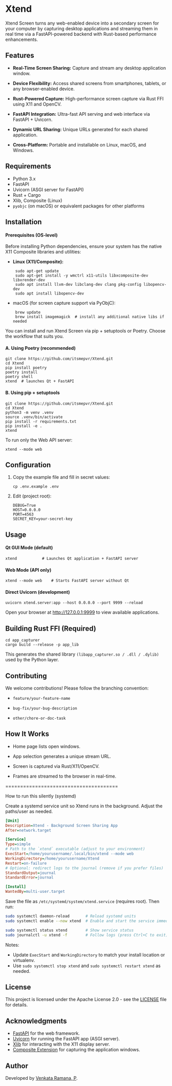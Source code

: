 # Xtend

Xtend Screen turns any web-enabled device into a secondary screen for your computer by capturing desktop applications and streaming them in real time via a FastAPI-powered backend with Rust-based performance enhancements.

## Features

- **Real-Time Screen Sharing:** Capture and stream any desktop application window.

- **Device Flexibility:** Access shared screens from smartphones, tablets, or any browser-enabled device.

- **Rust-Powered Capture:** High-performance screen capture via Rust FFI using X11 and OpenCV.

- **FastAPI Integration:** Ultra-fast API serving and web interface via FastAPI + Uvicorn.

- **Dynamic URL Sharing:** Unique URLs generated for each shared application.

- **Cross-Platform:** Portable and installable on Linux, macOS, and Windows.

## Requirements

- Python 3.x
- FastAPI
- Uvicorn (ASGI server for FastAPI)
- Rust + Cargo
- Xlib, Composite (Linux)
- `pyobjc` (on macOS) or equivalent packages for other platforms

## Installation

#### Prerequisites (OS‑level)

Before installing Python dependencies, ensure your system has the native X11 Composite libraries and utilities:

- **Linux (X11/Composite):**
  ```
   sudo apt-get update
   sudo apt-get install -y wmctrl x11-utils libxcomposite-dev libxrender-dev
   sudo apt install llvm-dev libclang-dev clang pkg-config libopencv-dev
   sudo apt install libopencv-dev
  ```
- macOS (for screen capture support via PyObjC):
  ```
   brew update
   brew install imagemagick  # install any additional native libs if needed
  ```

You can install and run Xtend Screen via pip + setuptools or Poetry. Choose the workflow that suits you.

#### A. Using Poetry (recommended)

```
git clone https://github.com/itsmepvr/Xtend.git
cd Xtend
pip install poetry
poetry install
poetry shell
xtend  # launches Qt + FastAPI
```

#### B. Using pip + setuptools

```
git clone https://github.com/itsmepvr/Xtend.git
cd Xtend
python3 -m venv .venv
source .venv/bin/activate
pip install -r requirements.txt
pip install -e .
xtend
```

To run only the Web API server:

```
xtend --mode web
```

## Configuration

1. Copy the example file and fill in secret values:
   ```
   cp .env.example .env
   ```
2. Edit (project root):
   ```
   DEBUG=True
   HOST=0.0.0.0
   PORT=4563
   SECRET_KEY=your-secret-key
   ```

## Usage

#### Qt GUI Mode (default)

```
xtend           # Launches Qt application + FastAPI server
```

#### Web Mode (API only)

```
xtend --mode web    # Starts FastAPI server without Qt
```

#### Direct Uvicorn (development)

```
uvicorn xtend.server:app --host 0.0.0.0 --port 9999 --reload
```

Open your browser at http://127.0.0.1:9999 to view available applications.

## Building Rust FFI (Required)

```
cd app_capturer
cargo build --release -p app_lib
```

This generates the shared library `(libapp_capturer.so / .dll / .dylib)` used by the Python layer.

## Contributing

We welcome contributions! Please follow the branching convention:

- `feature/your-feature-name`

- `bug-fix/your-bug-description`

- `other/chore-or-doc-task`

## How It Works

- Home page lists open windows.

- App selection generates a unique stream URL.

- Screen is captured via Rust/X11/OpenCV.

- Frames are streamed to the browser in real-time.

======================================

How to run this silently (systemd)

Create a systemd service unit so Xtend runs in the background. Adjust the paths/user as needed.

```ini
[Unit]
Description=Xtend - Background Screen Sharing App
After=network.target

[Service]
Type=simple
# Path to the `xtend` executable (adjust to your environment)
ExecStart=/home/yourusername/.local/bin/xtend --mode web
WorkingDirectory=/home/yourusername/Xtend
Restart=on-failure
# Optional: redirect logs to the journal (remove if you prefer files)
StandardOutput=journal
StandardError=journal

[Install]
WantedBy=multi-user.target
```

Save the file as `/etc/systemd/system/xtend.service` (requires root). Then run:

```bash
sudo systemctl daemon-reload       # Reload systemd units
sudo systemctl enable --now xtend  # Enable and start the service immediately

sudo systemctl status xtend        # Show service status
sudo journalctl -u xtend -f        # Follow logs (press Ctrl+C to exit)
```

Notes:

- Update `ExecStart` and `WorkingDirectory` to match your install location or virtualenv.
- Use `sudo systemctl stop xtend` and `sudo systemctl restart xtend` as needed.

## License

This project is licensed under the Apache License 2.0 - see the [LICENSE](LICENSE) file for details.

## Acknowledgments

- [FastAPI](https://fastapi.tiangolo.com/) for the web framework.
- [Uvicorn](https://www.uvicorn.org/) for running the FastAPI app (ASGI server).
- [Xlib](https://pypi.org/project/python-xlib/) for interacting with the X11 display server.
- [Composite Extension](https://www.x.org/wiki/) for capturing the application windows.

## Author

Developed by [Venkata Ramana, P](https://github.com/itsmepvr).
